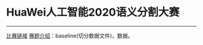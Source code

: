 # HuaWei人工智能2020语义分割大赛
***
[比赛链接](https://competition.huaweicloud.com/information/1000041322/ranking)
[赛题介绍](https://competition.huaweicloud.com/information/1000041322/circumstance)：baseline(切分数据文件)，数据。
